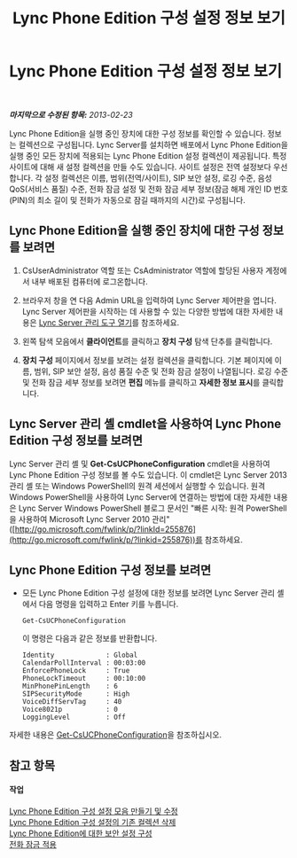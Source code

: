 ﻿---
title: Lync Phone Edition 구성 설정 정보 보기
TOCTitle: Lync Phone Edition 구성 설정 정보 보기
ms:assetid: 15f94478-651f-4063-9918-6a059f98df16
ms:mtpsurl: https://technet.microsoft.com/ko-kr/library/JJ687976(v=OCS.15)
ms:contentKeyID: 49885659
ms.date: 08/10/2015
mtps_version: v=OCS.15
ms.translationtype: HT
---

# Lync Phone Edition 구성 설정 정보 보기

 

_**마지막으로 수정된 항목:** 2013-02-23_

Lync Phone Edition을 실행 중인 장치에 대한 구성 정보를 확인할 수 있습니다. 정보는 컬렉션으로 구성됩니다. Lync Server를 설치하면 배포에서 Lync Phone Edition을 실행 중인 모든 장치에 적용되는 Lync Phone Edition 설정 컬렉션이 제공됩니다. 특정 사이트에 대해 새 설정 컬렉션을 만들 수도 있습니다. 사이트 설정은 전역 설정보다 우선합니다. 각 설정 컬렉션은 이름, 범위(전역/사이트), SIP 보안 설정, 로깅 수준, 음성 QoS(서비스 품질) 수준, 전화 잠금 설정 및 전화 잠금 세부 정보(잠금 해제 개인 ID 번호(PIN)의 최소 길이 및 전화가 자동으로 잠길 때까지의 시간)로 구성됩니다.

## Lync Phone Edition을 실행 중인 장치에 대한 구성 정보를 보려면

1.  CsUserAdministrator 역할 또는 CsAdministrator 역할에 할당된 사용자 계정에서 내부 배포된 컴퓨터에 로그온합니다.

2.  브라우저 창을 연 다음 Admin URL을 입력하여 Lync Server 제어판을 엽니다. Lync Server 제어판을 시작하는 데 사용할 수 있는 다양한 방법에 대한 자세한 내용은 [Lync Server 관리 도구 열기](lync-server-2013-open-lync-server-administrative-tools.md)를 참조하세요.

3.  왼쪽 탐색 모음에서 **클라이언트**를 클릭하고 **장치 구성** 탐색 단추를 클릭합니다.

4.  **장치 구성** 페이지에서 정보를 보려는 설정 컬렉션을 클릭합니다. 기본 페이지에 이름, 범위, SIP 보안 설정, 음성 품질 수준 및 전화 잠금 설정이 나열됩니다. 로깅 수준 및 전화 잠금 세부 정보를 보려면 **편집** 메뉴를 클릭하고 **자세한 정보 표시**를 클릭합니다.

## Lync Server 관리 셸 cmdlet을 사용하여 Lync Phone Edition 구성 정보를 보려면

Lync Server 관리 셸 및 **Get-CsUCPhoneConfiguration** cmdlet을 사용하여 Lync Phone Edition 구성 정보를 볼 수도 있습니다. 이 cmdlet은 Lync Server 2013 관리 셸 또는 Windows PowerShell의 원격 세션에서 실행할 수 있습니다. 원격 Windows PowerShell을 사용하여 Lync Server에 연결하는 방법에 대한 자세한 내용은 Lync Server Windows PowerShell 블로그 문서인 "빠른 시작: 원격 PowerShell을 사용하여 Microsoft Lync Server 2010 관리"([http://go.microsoft.com/fwlink/p/?linkId=255876](http://go.microsoft.com/fwlink/p/?linkid=255876))를 참조하세요.

## Lync Phone Edition 구성 정보를 보려면

  - 모든 Lync Phone Edition 구성 설정에 대한 정보를 보려면 Lync Server 관리 셸에서 다음 명령을 입력하고 Enter 키를 누릅니다.
    
        Get-CsUCPhoneConfiguration
    
    이 명령은 다음과 같은 정보를 반환합니다.
    
        Identity             : Global
        CalendarPollInterval : 00:03:00
        EnforcePhoneLock     : True
        PhoneLockTimeout     : 00:10:00
        MinPhonePinLength    : 6
        SIPSecurityMode      : High
        VoiceDiffServTag     : 40
        Voice8021p           : 0
        LoggingLevel         : Off

자세한 내용은 [Get-CsUCPhoneConfiguration](get-csucphoneconfiguration.md)을 참조하십시오.

## 참고 항목

#### 작업

[Lync Phone Edition 구성 설정 모음 만들기 및 수정](lync-server-2013-create-or-modify-a-collection-of-lync-phone-edition-configuration-settings.md)  
[Lync Phone Edition 구성 설정의 기존 컬렉션 삭제](lync-server-2013-delete-an-existing-collection-of-lync-phone-edition-configuration-settings.md)  
[Lync Phone Edition에 대한 보안 설정 구성](lync-server-2013-configure-security-settings-for-lync-phone-edition.md)  
[전화 잠금 적용](lync-server-2013-enforce-phone-locking.md)

